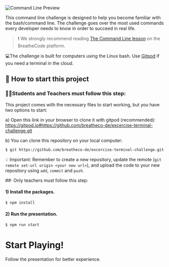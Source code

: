 ![Command Line Preview](https://raw.githubusercontent.com/breatheco-de/exercise-terminal-challenge/master/preview.png)

This command line challenge is designed to help you become familiar with the bash/command line. The challenge goes over the most used commands every developer needs to know in order to succeed in real life.

> :exclamation: We strongly recommend reading [The Command Line lesson](https://breatheco.de/en/lesson/the-command-line/) on the BreatheCode platform.

💻The challenge is built for computers using the Linux bash. Use [Gitpod](https://gitpod.io) if you need a terminal in the cloud. 

## 🌱  How to start this project

### 👩‍🎓Students and Teachers must follow this step:

This project comes with the necessary files to start working, but you have two options to start:

a) Open this link in your browser to clone it with gitpod (recommended): https://gitpod.io#https://github.com/breatheco-de/excercise-terminal-challenge.git

b) You can clone this repository on your local computer:

```sh
$ git https://github.com/breatheco-de/excercise-terminal-challenge.git
```

💡 Important: Remember to create a new repository, update the remote (`git remote set-url origin <your new url>`), and upload the code to your new repository using `add`, `commit` and `push`.

##· Only teachers must follow this step:

#### 1) Install the packages.

```sh
$ npm install
```

#### 2) Run the presentation.

```sh
$ npm run start
```

# Start Playing!

Follow the presentation for better experience.
